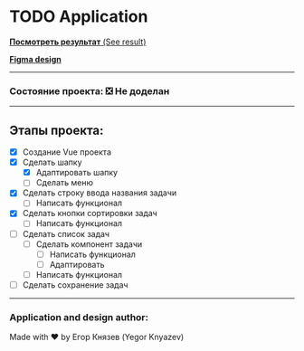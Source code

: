 # **TODO Application** #

[**Посмотреть результат** (See result)]()

[**Figma design**](https://www.figma.com/file/SASwdhletc5IMkuyhlkJtH/TODOApplication?node-id=0%3A1)

----------
### **Состояние проекта:** :negative_squared_cross_mark: Не доделан
----------
## Этапы проекта:
- [X] Создание Vue проекта
- [X] Сделать шапку
    - [X] Адаптировать шапку
    - [ ] Сделать меню
- [X] Сделать строку ввода названия задачи
    - [ ] Написать функционал
- [X] Сделать кнопки сортировки задач
    - [ ] Написать функционал
- [ ] Сделать список задач
    - [ ] Сделать компонент задачи
        - [ ] Написать функционал
        - [ ] Адаптировать
    - [ ] Написать функционал
- [ ] Сделать сохранение задач
----------
### **Application and design author:**
Made with :heart: by Егор Князев (Yegor Knyazev)
